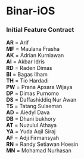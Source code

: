 # Binar-iOS

### Initial Feature Contract
**AR** = Arif  
**MF** = Maulana Frasha  
**AK** = Adrian Kurniawan  
**AI** = Akbar Idris  
**RD** = Raden Dimas  
**BI** = Bagas Ilham  
**TH** = Tio Hardadi  
**PW** = Prana Apsara Wijaya  
**DP** = Dimas Purnomo  
**DS** = Daffashiddiq Nur Awan  
**TS** = Tatang Sulaeman  
**AD** = Aiedyl Dava  
**DB** = Dhani bukhory  
**AT** = Nuzulul Athaya  
**YA** = Yuda Aqil Siraj  
**AF** = Adji Firmansyah  
**RN** = Randy Setiawan Hoesin  
**MN** = Mohamad Nurhasan  
